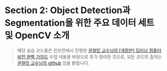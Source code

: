# Section 2: Object Detection과 Segmentation을 위한 주요 데이터 세트 및 OpenCV 소개

> 해당 실습 코드들은 인프런에서 진행한 [권철민 교수님의 [개정판] 딥러닝 컴퓨터 비전 완벽 가이드](https://www.inflearn.com/course/%EB%94%A5%EB%9F%AC%EB%8B%9D-%EC%BB%B4%ED%93%A8%ED%84%B0%EB%B9%84%EC%A0%84-%EC%99%84%EB%B2%BD%EA%B0%80%EC%9D%B4%EB%93%9C/dashboard) 수업 내용을 바탕으로 추가 정리한 것으로,
> 모든 코드의 출처는 [권철민 교수님의 github](https://github.com/chulminkw/DLCV_New) 임을 밝힙니다.
